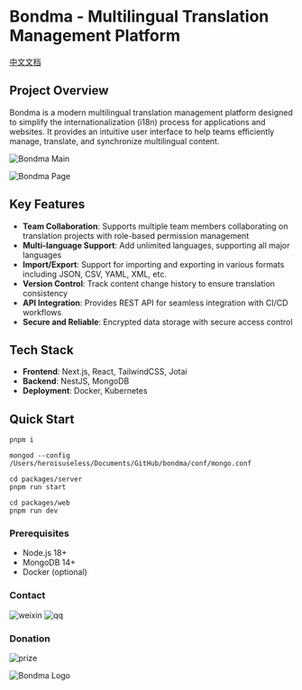 # Bondma - Multilingual Translation Management Platform
[中文文档](./doc/readme/zh.md)

## Project Overview

Bondma is a modern multilingual translation management platform designed to simplify the internationalization (i18n) process for applications and websites. It provides an intuitive user interface to help teams efficiently manage, translate, and synchronize multilingual content.

![Bondma Main](./doc/readme/main.png)

![Bondma Page](./doc/readme/index.png)

## Key Features

- **Team Collaboration**: Supports multiple team members collaborating on translation projects with role-based permission management
- **Multi-language Support**: Add unlimited languages, supporting all major languages
- **Import/Export**: Support for importing and exporting in various formats including JSON, CSV, YAML, XML, etc.
- **Version Control**: Track content change history to ensure translation consistency
- **API Integration**: Provides REST API for seamless integration with CI/CD workflows
- **Secure and Reliable**: Encrypted data storage with secure access control

## Tech Stack

- **Frontend**: Next.js, React, TailwindCSS, Jotai
- **Backend**: NestJS, MongoDB
- **Deployment**: Docker, Kubernetes

## Quick Start
```
pnpm i
```

```
mongod --config /Users/heroisuseless/Documents/GitHub/bondma/conf/mongo.conf
```

```
cd packages/server
pnpm run start
```

```
cd packages/web
pnpm run dev
```

### Prerequisites

- Node.js 18+
- MongoDB 14+
- Docker (optional)

### Contact

![weixin](./doc/readme/weixin.jpg)
![qq](./doc/readme/qq.png)

### Donation

![prize](./doc/readme/prize.jpg)

![Bondma Logo](./doc/readme/dollar.jpg)
